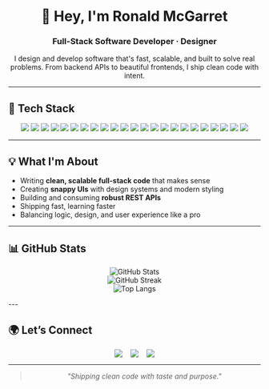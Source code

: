 <div align="center">

# 👋 Hey, I'm Ronald McGarret  
### Full-Stack Software Developer · Designer

<p>I design and develop software that's fast, scalable, and built to solve real problems. From backend APIs to beautiful frontends, I ship clean code with intent.</p>

</div>

---

## 🧰 Tech Stack

<div align="center">

<!-- Languages -->
<img src="https://img.shields.io/badge/JavaScript-F7DF1E?style=for-the-badge&logo=javascript&logoColor=black" />
<img src="https://img.shields.io/badge/TypeScript-007ACC?style=for-the-badge&logo=typescript&logoColor=white" />
<img src="https://img.shields.io/badge/Python-3776AB?style=for-the-badge&logo=python&logoColor=white" />
<img src="https://img.shields.io/badge/SQL-4479A1?style=for-the-badge&logo=mysql&logoColor=white" />

<!-- Frontend -->
<img src="https://img.shields.io/badge/React-20232A?style=for-the-badge&logo=react&logoColor=61DAFB" />
<img src="https://img.shields.io/badge/Next.js-000000?style=for-the-badge&logo=nextdotjs&logoColor=white" />
<img src="https://img.shields.io/badge/flutter?style=for-the-badge&logo=nextdotjs&logoColor=white" />
<img src="https://img.shields.io/badge/Tailwind_CSS-38B2AC?style=for-the-badge&logo=tailwind-css&logoColor=white" />
<img src="https://img.shields.io/badge/React_Native-20232A?style=for-the-badge&logo=react&logoColor=61DAFB" />

<!-- Backend -->
<img src="https://img.shields.io/badge/Django-092E20?style=for-the-badge&logo=django&logoColor=white" />
<img src="https://img.shields.io/badge/Django_REST-ff1709?style=for-the-badge&logo=django&logoColor=white" />
<img src="https://img.shields.io/badge/Node.js-339933?style=for-the-badge&logo=nodedotjs&logoColor=white" />
<img src="https://img.shields.io/badge/Express.js-404D59?style=for-the-badge&logo=express&logoColor=white" />

<!-- Databases -->
<!-- Databases -->
<img src="https://img.shields.io/badge/MySQL-4479A1?style=for-the-badge&logo=mysql&logoColor=white" />
<img src="https://img.shields.io/badge/Firebase-FFCA28?style=for-the-badge&logo=firebase&logoColor=black" />
<img src="https://img.shields.io/badge/PostgreSQL-316192?style=for-the-badge&logo=postgresql&logoColor=white" />

<!-- DevOps -->
<img src="https://img.shields.io/badge/Vercel-000000?style=for-the-badge&logo=vercel&logoColor=white" />
<img src="https://img.shields.io/badge/Render-00979D?style=for-the-badge&logo=render&logoColor=white" />
<img src="https://img.shields.io/badge/Nginx-009639?style=for-the-badge&logo=nginx&logoColor=white" />
<img src="https://img.shields.io/badge/GitHub_Actions-2088FF?style=for-the-badge&logo=github-actions&logoColor=white" />

<!-- Design Stack -->
<img src="https://img.shields.io/badge/Figma-F24E1E?style=for-the-badge&logo=figma&logoColor=white" />
<img src="https://img.shields.io/badge/Canva-00C4CC?style=for-the-badge&logo=canva&logoColor=white" />
<img src="https://img.shields.io/badge/After%20Effects-9999FF?style=for-the-badge&logo=adobe-after-effects&logoColor=white" />

</div>

---

## 💡 What I'm About

- Writing **clean, scalable full-stack code** that makes sense  
- Creating **snappy UIs** with design systems and modern styling  
- Building and consuming **robust REST APIs**  
- Shipping fast, learning faster  
- Balancing logic, design, and user experience like a pro  

---

## 📊 GitHub Stats

<div align="center">

![GitHub Stats](https://github-readme-stats.vercel.app/api?username=mcgarretronald&theme=tokyonight&hide_border=false&include_all_commits=true&count_private=true)  
![GitHub Streak](https://streak-stats.demolab.com?user=mcgarretronald&theme=tokyonight&hide_border=false)  
![Top Langs](https://github-readme-stats.vercel.app/api/top-langs/?username=mcgarretronald&theme=tokyonight&hide_border=false&layout=compact)

</div>
---

## 🌍 Let’s Connect

<div align="center" style="display: flex; justify-content: center; gap: 1rem; flex-wrap: wrap;">
  <a href="mailto:mcgarretronald@gmail.com">
    <img src="https://img.shields.io/badge/Email-D14836?style=for-the-badge&logo=gmail&logoColor=white" />
  </a>
  <a href="https://linkedin.com/in/mcgarretronald" target="_blank">
    <img src="https://img.shields.io/badge/LinkedIn-0077B5?style=for-the-badge&logo=linkedin&logoColor=white" />
  </a>
  <a href="https://ronaldmcgarret.vercel.app/" target="_blank">
    <img src="https://img.shields.io/badge/Portfolio-000?style=for-the-badge&logo=vercel&logoColor=white" />
  </a>
</div>

---

<div align="center">
  
> _"Shipping clean code with taste and purpose."_

</div>

